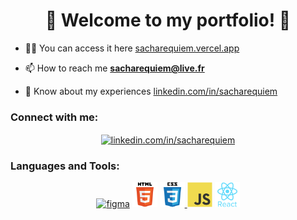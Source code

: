 <h1 align="center">👋 Welcome to my portfolio! 👋</h1>

- 👨‍💻 You can access it here [sacharequiem.vercel.app](sacharequiem.vercel.app)

- 📫 How to reach me **sacharequiem@live.fr**

- 📄 Know about my experiences [linkedin.com/in/sacharequiem](linkedin.com/in/sacharequiem)

<h3 align="left">Connect with me:</h3>
<p align="center">
<a href="https://linkedin.com/in/linkedin.com/in/sacharequiem" target="blank"><img align="center" src="https://raw.githubusercontent.com/rahuldkjain/github-profile-readme-generator/master/src/images/icons/Social/linked-in-alt.svg" alt="linkedin.com/in/sacharequiem" height="30" width="40" /></a>
</p>

<h3 align="left">Languages and Tools:</h3>
<p align="center">
<a href="https://www.figma.com/" target="_blank" rel="noreferrer"><img src="https://www.vectorlogo.zone/logos/figma/figma-icon.svg" alt="figma" width="40" height="40"/></a> <a href="https://www.w3.org/html/" target="_blank" rel="noreferrer"><img src="https://raw.githubusercontent.com/devicons/devicon/master/icons/html5/html5-original-wordmark.svg" alt="html5" width="40" height="40"/></a> <a href="https://www.w3schools.com/css/" target="_blank" rel="noreferrer"> <img src="https://raw.githubusercontent.com/devicons/devicon/master/icons/css3/css3-original-wordmark.svg" alt="css3" width="40" height="40"/> </a><a href="https://developer.mozilla.org/en-US/docs/Web/JavaScript" target="_blank" rel="noreferrer"><img src="https://raw.githubusercontent.com/devicons/devicon/master/icons/javascript/javascript-original.svg" alt="javascript" width="40" height="40"/></a> <a href="https://reactjs.org/" target="_blank" rel="noreferrer"> <img src="https://raw.githubusercontent.com/devicons/devicon/master/icons/react/react-original-wordmark.svg" alt="react" width="40" height="40"/> </a>

